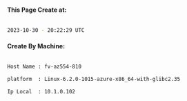 
   
#### This Page Create at:

```bash

2023-10-30 - 20:22:29 UTC

```

#### Create By Machine:

```bash

Host Name : fv-az554-810

platform  : Linux-6.2.0-1015-azure-x86_64-with-glibc2.35

Ip Local  : 10.1.0.102

```

